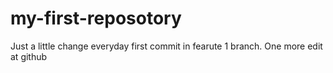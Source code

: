 # my-first-reposotory
Just a little change everyday
first commit in fearute 1 branch. One more edit at github
